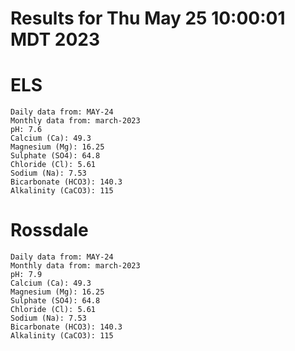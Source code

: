 # Results for Thu May 25 10:00:01 MDT 2023
# ELS
```
Daily data from: MAY-24
Monthly data from: march-2023
pH: 7.6
Calcium (Ca): 49.3
Magnesium (Mg): 16.25
Sulphate (SO4): 64.8
Chloride (Cl): 5.61
Sodium (Na): 7.53
Bicarbonate (HCO3): 140.3
Alkalinity (CaCO3): 115
```
# Rossdale
```
Daily data from: MAY-24
Monthly data from: march-2023
pH: 7.9
Calcium (Ca): 49.3
Magnesium (Mg): 16.25
Sulphate (SO4): 64.8
Chloride (Cl): 5.61
Sodium (Na): 7.53
Bicarbonate (HCO3): 140.3
Alkalinity (CaCO3): 115
```
